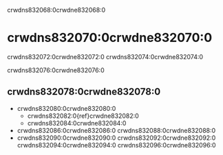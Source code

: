 crwdns832068:0crwdne832068:0
# crwdns832070:0crwdne832070:0

crwdns832072:0crwdne832072:0 crwdns832074:0crwdne832074:0

crwdns832076:0crwdne832076:0

## crwdns832078:0crwdne832078:0

* crwdns832080:0crwdne832080:0
    * crwdns832082:0{ref}crwdne832082:0
    * crwdns832084:0crwdne832084:0
* crwdns832086:0crwdne832086:0 crwdns832088:0crwdne832088:0
* crwdns832090:0crwdne832090:0 crwdns832092:0crwdne832092:0 crwdns832094:0crwdne832094:0 crwdns832096:0crwdne832096:0

